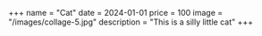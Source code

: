 +++
name = "Cat"
date = 2024-01-01
price = 100
image = "/images/collage-5.jpg"
description = "This is a silly little cat"
+++
